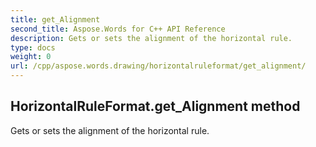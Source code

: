 ```yaml
---
title: get_Alignment
second_title: Aspose.Words for C++ API Reference
description: Gets or sets the alignment of the horizontal rule. 
type: docs
weight: 0
url: /cpp/aspose.words.drawing/horizontalruleformat/get_alignment/
---
```

## HorizontalRuleFormat.get_Alignment method


Gets or sets the alignment of the horizontal rule.


